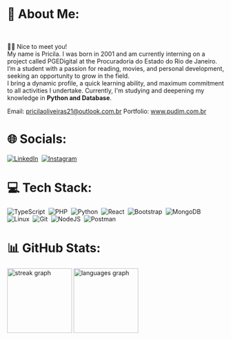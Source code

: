 # 💫 About Me:
<br clear="both">

👩🏻 Nice to meet you! <br> 
My name is Pricila. I was born in 2001 and am currently interning on a project called PGEDigital at the Procuradoria do Estado do Rio de Janeiro.
I’m a student with a passion for reading, movies, and personal development, seeking an opportunity to grow in the field.<br>
I bring a dynamic profile, a quick learning ability, and maximum commitment to all activities I undertake. Currently, I'm studying and deepening my knowledge in 
<b>Python and Database</b>.

Email: pricilaoliveiras21@outlook.com.br
Portfolio: www.pudim.com.br 
<br>
# 🌐 Socials:
[![LinkedIn](https://img.shields.io/badge/LinkedIn-0077B5?style=for-the-badge&logo=linkedin&logoColor=white)](https://www.linkedin.com/in/pricilaoliveirarocha/)&nbsp;
[![Instagram](https://img.shields.io/badge/-Instagram-%23E4405F?style=for-the-badge&logo=instagram&logoColor=white)](https://www.instagram.com/pricilaoliveirarocha/)&nbsp;

# 💻 Tech Stack:
![TypeScript](https://img.shields.io/badge/TypeScript-007ACC?style=for-the-badge&logo=typescript&logoColor=white)&nbsp;
![PHP](https://img.shields.io/badge/PHP-777BB4?style=for-the-badge&logo=php&logoColor=white)&nbsp;
![Python](https://img.shields.io/badge/python-3670A0?style=for-the-badge&logo=python&logoColor=ffdd54)&nbsp;
![React](https://img.shields.io/badge/React-20232A?style=for-the-badge&logo=react&logoColor=61DAFB)&nbsp;
![Bootstrap](https://img.shields.io/badge/-boostrap-0D1117?style=for-the-badge&logo=bootstrap&labelColor=0D1117)&nbsp;
![MongoDB](https://img.shields.io/badge/MongoDB-%234ea94b.svg?style=for-the-badge&logo=mongodb&logoColor=white)&nbsp;
![Linux](https://img.shields.io/badge/Linux-000?style=for-the-badge&logo=linux&logoColor=FCC624)&nbsp;
![Git](https://img.shields.io/badge/GIT-E44C30?style=for-the-badge&logo=git&logoColor=white)&nbsp;
![NodeJS](https://img.shields.io/badge/node.js-6DA55F?style=for-the-badge&logo=node.js&logoColor=white)&nbsp;
![Postman](https://img.shields.io/badge/Postman-FF6C37.svg?style=for-the-badge&logo=Postman&logoColor=white)&nbsp;


# 📊 GitHub Stats:
<div align="left">
<img src="https://streak-stats.demolab.com?user=pricilaoliveira&locale=en&mode=daily&theme=gotham&hide_border=true&border_radius=5&order=3" height="150" alt="streak graph"  /> <img src="https://github-readme-stats.vercel.app/api/top-langs?username=pricilaoliveira&locale=en&hide_title=false&layout=compact&card_width=320&langs_count=6&theme=gotham&hide_border=true&order=2" height="150" alt="languages graph"  />
</div>
